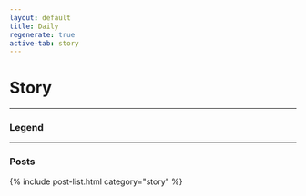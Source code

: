 ```yaml
---
layout: default
title: Daily
regenerate: true
active-tab: story
---
```


# Story

---

<!-- LEGEND -->

### Legend

---

<!-- POST LIST -->

### Posts

{% include post-list.html category="story" %}
